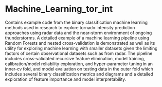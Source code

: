 # Machine_Learning_tor_int
Contains example code from the binary classification machine learning methods used in research to explore tornado intensity prediction approaches using radar data
and the near-storm environment of ongoing thunderstorms. A detailed example of a machine learning pipeline using Random Forests and nested cross-validation is
demonstrated as well as its utility for exploring machine learning with smaller datasets given the limiting factors of certain observational datasets such as from radar.
The pipeline includes cross-validated recursive feature elimination, model training, calibration/model reliability exploration, and hyper-parameter tuning in an inner-cv
fold, and model evaluation on testing data in the outer fold which includes several binary classification metrics and diagrams and a detailed exploration of feature
importance and model interpretability.
